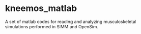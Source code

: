 # kneemos_matlab
A set of matlab codes for reading and analyzing musculoskeletal simulations performed in SIMM and OpenSim. 
